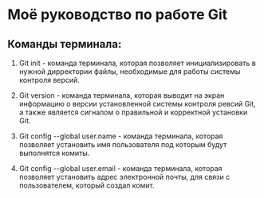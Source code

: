 # Моё руководство по работе Git

## Команды терминала:

1. Git init - команда терминала, которая позволяет инициализировать в нужной дирректории файлы, необходимые для работы системы контроля версий.

2. Git version - команда терминала, которая выводит на экран информацию о версии установленной системы контроля ревсий Git, а также является сигналом о правильной и корректной установки Git.

3. Git config --global user.name - команда терминала, которая позволяет установить имя пользователя под которым будут выполнятся комиты.

4. Git config --global user.email - команда терминала, которая позволяет установить адрес электронной почты, для связи с пользователем, который создал комит.